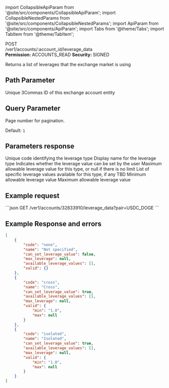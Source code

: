 import CollapsibleApiParam from '@site/src/components/CollapsibleApiParam';
import CollapsibleNestedParams from '@site/src/components/CollapsibleNestedParams';
import ApiParam from '@site/src/components/ApiParam';
import Tabs from '@theme/Tabs';
import TabItem from '@theme/TabItem';

<div className="main-container-endpoint">
    <div className="container-endpoint">
            <div className="container-method-post">
                <span className="endpoint-method">POST</span>
            </div>
              <div className="container-url">
                <span className="endpoint-url">/ver1/accounts/:account_id/leverage_data</span>
           </div>
    </div>
    <div className="container-permission">
        <span className="permission-description"><strong>Permission: </strong>ACCOUNTS_READ</span>
        <span className="permission-description"><strong>Security: </strong>SIGNED</span>
    </div>
</div>

<p className="p-method-discription">
  Returns a list of leverages that the exchange market is using
</p>

<h2> Path Parameter </h2>

<ApiParam name='account_id' type='integer' id="account_id" required>
    Unique 3Commas ID of this exchange account entity
</ApiParam>

<h2> Query Parameter</h2>

<ApiParam name='page' type='integer' id="page" required>
   <p> Page number for pagination.</p>
   <p> Default: <code>1</code> </p>
</ApiParam>

<h2> Parameters response </h2>

<CollapsibleApiParam name='code' type='string' id="code">
   Unique code identifying the leverage type
</CollapsibleApiParam>
<CollapsibleApiParam name='name' type='boolean' id="name">
   Display name for the leverage type
</CollapsibleApiParam>
<CollapsibleApiParam name='can_set_leverage_value' type='boolean' id="can_set_leverage_value">
   Indicates whether the leverage value can be set by the user
</CollapsibleApiParam>

<CollapsibleApiParam name='max_leverage' type='string or null' id="max_leverage">
   Maximum allowable leverage value for this type, or null if there is no limit
</CollapsibleApiParam>

<CollapsibleApiParam name='available_leverage_values' type='array' id="available_leverage_values">
   List of specific leverage values available for this type, if any
</CollapsibleApiParam>

<CollapsibleApiParam name='valid' type='object' id="valid">
   TBD
    <CollapsibleNestedParams>
      <ApiParam name='min' type="string or null" id="min">
           Minimum allowable leverage value
      </ApiParam> 
      <ApiParam name='max' type="string or null" id="max">
           Maximum allowable leverage value
      </ApiParam>   
   </CollapsibleNestedParams>
</CollapsibleApiParam>



<h2> Example request</h2>

<div style={{ margin: '10px', padding: '10px' }}>
```json
GET /ver1/accounts/32833910/leverage_data?pair=USDC_DOGE
```
</div>



<h2> Example Response and errors </h2>

<div style={{ margin: '10px', padding: '10px' }}>
<Tabs>
  <TabItem value="200" label="200 OK" attributes={{className: "green"}}>

```json
[
    {
        "code": "none",
        "name": "Not specified",
        "can_set_leverage_value": false,
        "max_leverage": null,
        "available_leverage_values": [],
        "valid": {}
    },
    {
        "code": "cross",
        "name": "Cross",
        "can_set_leverage_value": true,
        "available_leverage_values": [],
        "max_leverage": null,
        "valid": {
            "min": "1.0",
            "max": null
        }
    },
    {
        "code": "isolated",
        "name": "Isolated",
        "can_set_leverage_value": true,
        "available_leverage_values": [],
        "max_leverage": null,
        "valid": {
            "min": "1.0",
            "max": null
        }
    }
]
```

</TabItem>
</Tabs>
</div>
